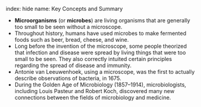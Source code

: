 index: hide
name: Key Concepts and Summary

  *  **Microorganisms** (or  **microbes**) are living organisms that are generally too small to be seen without a microscope.
  * Throughout history, humans have used microbes to make fermented foods such as beer, bread, cheese, and wine.
  * Long before the invention of the microscope, some people theorized that infection and disease were spread by living things that were too small to be seen. They also correctly intuited certain principles regarding the spread of disease and immunity.
  * Antonie van Leeuwenhoek, using a microscope, was the first to actually describe observations of bacteria, in 1675.
  * During the Golden Age of Microbiology (1857–1914), microbiologists, including Louis Pasteur and Robert Koch, discovered many new connections between the fields of microbiology and medicine.
